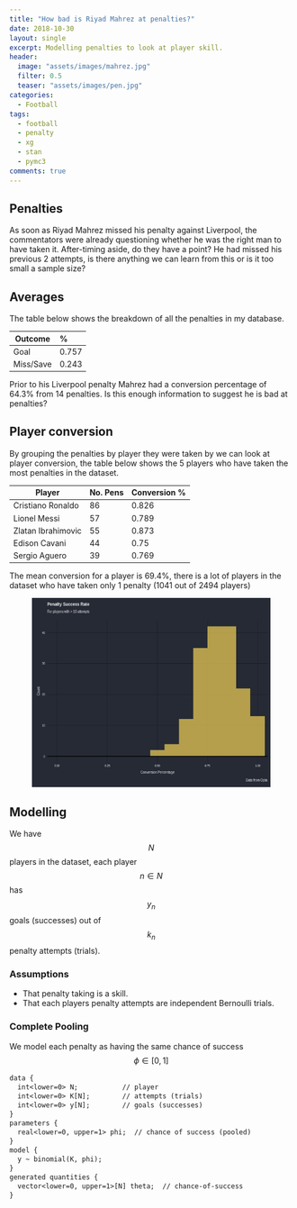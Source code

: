 ```yaml
---
title: "How bad is Riyad Mahrez at penalties?"
date: 2018-10-30
layout: single
excerpt: Modelling penalties to look at player skill.
header:
  image: "assets/images/mahrez.jpg"
  filter: 0.5
  teaser: "assets/images/pen.jpg"
categories:
  - Football
tags:
  - football
  - penalty
  - xg
  - stan
  - pymc3
comments: true
---
```


## Penalties
As soon as Riyad Mahrez missed his penalty against Liverpool, the commentators were already questioning whether he was the right man to have taken it.  After-timing aside, do they have a point? He had missed his previous 2 attempts, is there anything we can learn from this or is it too small a sample size?

## Averages
The table below shows the breakdown of all the penalties in my database.

| Outcome | %   |
|---------|:----|
|Goal     |0.757|
|Miss/Save|0.243|

Prior to his Liverpool penalty Mahrez had a conversion percentage of 64.3% from 14 penalties.  Is this enough information to suggest he is bad at penalties?

## Player conversion
By grouping the penalties by player they were taken by we can look at player conversion, the table below shows the 5 players who have taken the most penalties in the dataset.

| Player            | No. Pens| Conversion % |
|-------------------|:--------|:-------------|
|Cristiano Ronaldo  |86       |0.826         |
|Lionel Messi       |57       |0.789         |
|Zlatan Ibrahimovic |55       |0.873         |
|Edison Cavani      |44       |0.75          |
|Sergio Aguero      |39       |0.769         |

The mean conversion for a player is 69.4%, there is a lot of players in the dataset who have taken only 1 penalty (1041 out of 2494 players)

<figure class='centre'>
	<a href="/assets/images/pen_average.jpeg"><img src="/assets/images/pen_average.jpeg"></a>
</figure>

## Modelling 
We have $$N$$ players in the dataset, each player $$n \in N$$ has $$y_{n}$$ goals (successes) out of $$k_{n}$$ penalty attempts (trials).

### Assumptions
- That penalty taking is a skill.
- That each players penalty attempts are independent Bernoulli trials.

### Complete Pooling
We model each penalty as having the same chance of success $$\phi \in [0,1]$$ 

```
data {
  int<lower=0> N;           // player
  int<lower=0> K[N];        // attempts (trials)
  int<lower=0> y[N];        // goals (successes)
}
parameters {
  real<lower=0, upper=1> phi;  // chance of success (pooled)
}
model {
  y ~ binomial(K, phi);
}
generated quantities { 
  vector<lower=0, upper=1>[N] theta;  // chance-of-success
}
```
